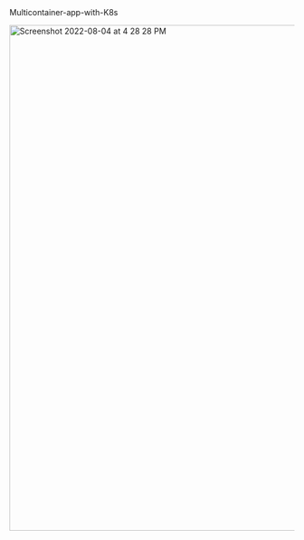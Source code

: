</h1>Multicontainer-app-with-K8s </h1>

<p> </p>
<img width="893" alt="Screenshot 2022-08-04 at 4 28 28 PM" src="https://user-images.githubusercontent.com/42107965/182831804-1398c2af-4020-4e49-a039-4a8005baddc5.png">
